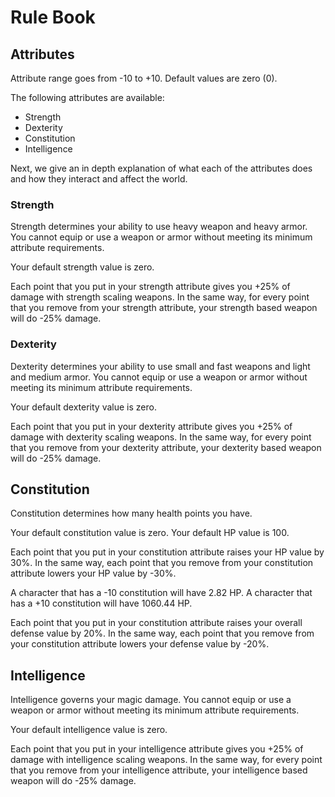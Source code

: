 # Rule Book

## Attributes

Attribute range goes from -10 to +10. Default values are zero (0).

The following attributes are available:
- Strength
- Dexterity
- Constitution
- Intelligence

Next, we give an in depth explanation of what each of the attributes does and how they interact and affect the world.

### Strength

Strength determines your ability to use heavy weapon and heavy armor. You cannot equip or use a weapon or armor without meeting its minimum attribute requirements.

Your default strength value is zero.

Each point that you put in your strength attribute gives you +25% of damage with strength scaling weapons. In the same way, for every point that you remove from your strength attribute, your strength based weapon will do -25% damage.

### Dexterity

Dexterity determines your ability to use small and fast weapons and light and medium armor. You cannot equip or use a weapon or armor without meeting its minimum attribute requirements.

Your default dexterity value is zero.

Each point that you put in your dexterity attribute gives you +25% of damage with dexterity scaling weapons. In the same way, for every point that you remove from your dexterity attribute, your dexterity based weapon will do -25% damage.

## Constitution

Constitution determines how many health points you have.

Your default constitution value is zero. Your default HP value is 100.

Each point that you put in your constitution attribute raises your HP value by 30%. In the same way, each point that you remove from your constitution attribute lowers your HP value by -30%.

A character that has a -10 constitution will have 2.82 HP. A character that has a +10 constitution will have 1060.44 HP.

Each point that you put in your constitution attribute raises your overall defense value by 20%. In the same way, each point that you remove from your constitution attribute lowers your defense value by -20%.

## Intelligence

Intelligence governs your magic damage. You cannot equip or use a weapon or armor without meeting its minimum attribute requirements.

Your default intelligence value is zero.

Each point that you put in your intelligence attribute gives you +25% of damage with intelligence scaling weapons. In the same way, for every point that you remove from your intelligence attribute, your intelligence based weapon will do -25% damage.